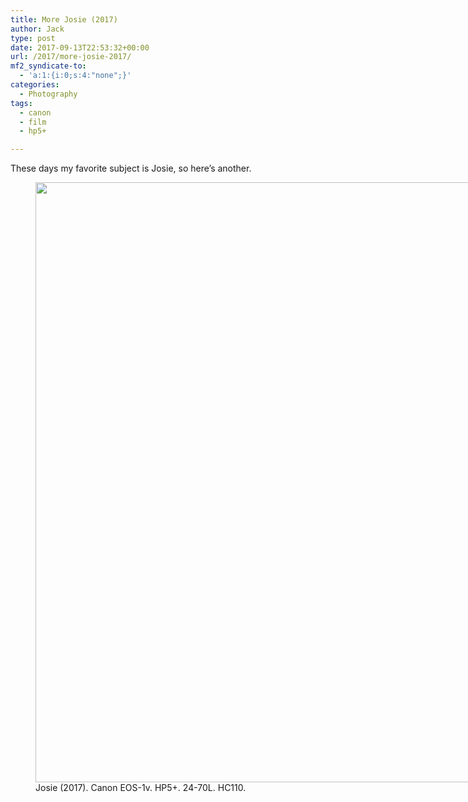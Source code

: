 ```yaml
---
title: More Josie (2017)
author: Jack
type: post
date: 2017-09-13T22:53:32+00:00
url: /2017/more-josie-2017/
mf2_syndicate-to:
  - 'a:1:{i:0;s:4:"none";}'
categories:
  - Photography
tags:
  - canon
  - film
  - hp5+

---
```

These days my favorite subject is Josie, so here&#8217;s another.

<figure id="attachment_105" style="width: 1200px" class="wp-caption alignnone"><img class="wp-image-105 size-full" src="https://jack.baty.net/wp-content/uploads/2017/09/2017-Roll-035-01-josie.jpg" alt="" width="1200" height="960" srcset="https://jack.baty.net/wp-content/uploads/2017/09/2017-Roll-035-01-josie.jpg 1200w, https://jack.baty.net/wp-content/uploads/2017/09/2017-Roll-035-01-josie-300x240.jpg 300w, https://jack.baty.net/wp-content/uploads/2017/09/2017-Roll-035-01-josie-768x614.jpg 768w, https://jack.baty.net/wp-content/uploads/2017/09/2017-Roll-035-01-josie-1024x819.jpg 1024w, https://jack.baty.net/wp-content/uploads/2017/09/2017-Roll-035-01-josie-620x496.jpg 620w" sizes="(max-width: 1200px) 100vw, 1200px" /><figcaption class="wp-caption-text">Josie (2017). Canon EOS-1v. HP5+. 24-70L. HC110.</figcaption></figure>